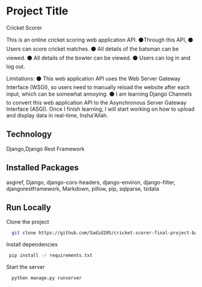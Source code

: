 
# Project Title

Cricket Scorer


This is an online cricket scoring web application API.
⚫Through this API,
⚫ Users can score cricket matches.
⚫ All details of the batsman can be viewed.
⚫ All details of the bowler can be viewed.
⚫ Users can log in and log out.

Limitations:
⚫ This web application API uses the Web Server Gateway Interface (WSGI), so users need to manually reload the website after each input, which can be somewhat annoying.
⚫ I am learning Django Channels to convert this web application API to the Asynchronous Server Gateway Interface (ASGI). Once I finish learning, I will start working on how to upload and display data in real-time, Insha'Allah.

## Technology
Django,Django Rest Framework
## Installed Packages
asgiref,
Django,
django-cors-headers,
django-environ,
django-filter,
djangorestframework,
Markdown,
pillow,
pip,
sqlparse,
tzdata
## Run Locally

Clone the project

```bash
  git clone https://github.com/Sadid205/cricket-scorer-final-project-back-end.git
```


Install dependencies

```bash
 pip install -r requirements.txt
```

Start the server

```bash
  python manage.py runserver
```

